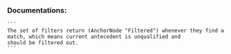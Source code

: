 ### Documentations:

    ```
    The set of filters return (AnchorNode "Filtered") whenever they find a match, which means current antecedent is unqualified and 
    should be filtered out.
    ```
